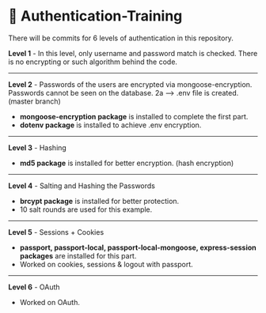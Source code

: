 # 🔐 Authentication-Training

There will be commits for 6 levels of authentication in this repository.

**Level 1** - In this level, only username and password match is checked. There is no encrypting or such algorithm behind the code.

---

**Level 2** - Passwords of the users are encrypted via mongoose-encryption. Passwords cannot be seen on the database. 2a --> .env file is created. (master branch)
* **mongoose-encryption package** is installed to complete the first part.
* **dotenv package** is installed to achieve .env encryption.

---

**Level 3** - Hashing
* **md5 package** is installed for better encryption. (hash encryption)

---

**Level 4** - Salting and Hashing the Passwords
* **brcypt package** is installed for better protection. 
* 10 salt rounds are used for this example.

---

**Level 5** - Sessions + Cookies
* **passport, passport-local, passport-local-mongoose, express-session packages** are installed for this part.
* Worked on cookies, sessions & logout with passport.

---
**Level 6** - OAuth
* Worked on OAuth.
